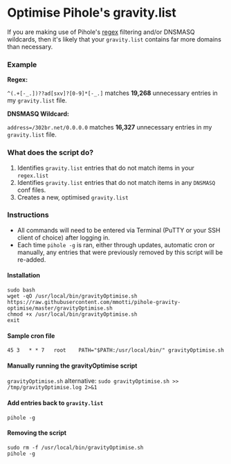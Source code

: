 # Optimise Pihole's gravity.list

If you are making use of Pihole's [regex](https://github.com/mmotti/pihole-regex) filtering and/or DNSMASQ wildcards, then it's likely that your `gravity.list` contains far more domains than necessary.

### Example

**Regex:**

`^(.+[-_.])??ad[sxv]?[0-9]*[-_.]` matches **19,268** unnecessary entries in my `gravity.list` file.

**DNSMASQ Wildcard:**

`address=/302br.net/0.0.0.0` matches **16,327** unnecessary entries in my `gravity.list` file.

### What does the script do?
1. Identifies `gravity.list` entries that do not match items in your `regex.list`
1. Identifies `gravity.list` entries that do not match items in any `DNSMASQ` conf files.
1. Creates a new, optimised `gravity.list`



### Instructions
* All commands will need to be entered via Terminal (PuTTY or your SSH client of choice) after logging in. 
* Each time `pihole -g` is ran, either through updates, automatic cron or manually, any entries that were previously removed by this script will be re-added.

#### Installation
```
sudo bash
wget -qO /usr/local/bin/gravityOptimise.sh https://raw.githubusercontent.com/mmotti/pihole-gravity-optimise/master/gravityOptimise.sh
chmod +x /usr/local/bin/gravityOptimise.sh
exit
```

#### Sample cron file
`45 3   * * 7   root    PATH="$PATH:/usr/local/bin/" gravityOptimise.sh`

#### Manually running the gravityOptimise script
`gravityOptimise.sh`
alternative:
`sudo gravityOptimise.sh >> /tmp/gravityOptimise.log 2>&1`

#### Add entries back to `gravity.list`
`pihole -g`

#### Removing the script
```
sudo rm -f /usr/local/bin/gravityOptimise.sh
pihole -g
```